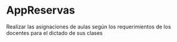 # AppReservas
Realizar las asignaciones de aulas según los requerimientos de los docentes para el dictado de sus clases
